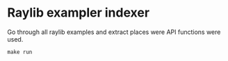 # Raylib exampler indexer

Go through all raylib examples and extract places were API functions were used.

```shell
make run
```
